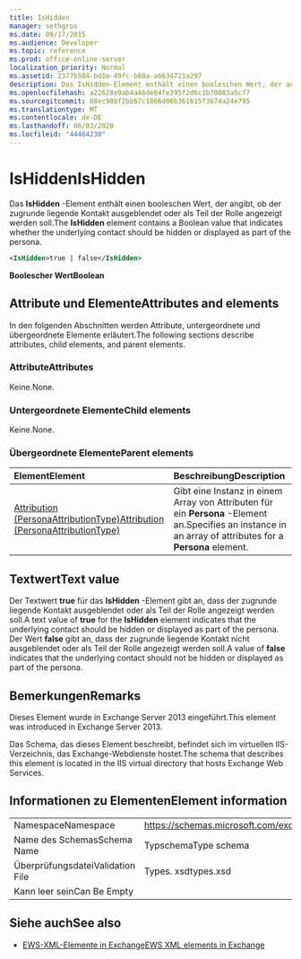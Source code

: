 ```yaml
---
title: IsHidden
manager: sethgros
ms.date: 09/17/2015
ms.audience: Developer
ms.topic: reference
ms.prod: office-online-server
localization_priority: Normal
ms.assetid: 2377b584-bd1e-49fc-b80a-a6634721a297
description: Das IsHidden-Element enthält einen booleschen Wert, der angibt, ob der zugrunde liegende Kontakt ausgeblendet oder als Teil der Rolle angezeigt werden soll.
ms.openlocfilehash: a22628e9ab4a46de04fe395f2d6c1b70083a5c77
ms.sourcegitcommit: 88ec988f2bb67c1866d06b361615f3674a24e795
ms.translationtype: MT
ms.contentlocale: de-DE
ms.lasthandoff: 06/03/2020
ms.locfileid: "44464238"
---
```

# <a name="ishidden"></a><span data-ttu-id="1ded0-103">IsHidden</span><span class="sxs-lookup"><span data-stu-id="1ded0-103">IsHidden</span></span>

<span data-ttu-id="1ded0-104">Das **IsHidden** -Element enthält einen booleschen Wert, der angibt, ob der zugrunde liegende Kontakt ausgeblendet oder als Teil der Rolle angezeigt werden soll.</span><span class="sxs-lookup"><span data-stu-id="1ded0-104">The **IsHidden** element contains a Boolean value that indicates whether the underlying contact should be hidden or displayed as part of the persona.</span></span> 
  
```XML
<IsHidden>true | false</IsHidden>
```

 <span data-ttu-id="1ded0-105">**Boolescher Wert**</span><span class="sxs-lookup"><span data-stu-id="1ded0-105">**Boolean**</span></span>
## <a name="attributes-and-elements"></a><span data-ttu-id="1ded0-106">Attribute und Elemente</span><span class="sxs-lookup"><span data-stu-id="1ded0-106">Attributes and elements</span></span>

<span data-ttu-id="1ded0-107">In den folgenden Abschnitten werden Attribute, untergeordnete und übergeordnete Elemente erläutert.</span><span class="sxs-lookup"><span data-stu-id="1ded0-107">The following sections describe attributes, child elements, and parent elements.</span></span>
  
### <a name="attributes"></a><span data-ttu-id="1ded0-108">Attribute</span><span class="sxs-lookup"><span data-stu-id="1ded0-108">Attributes</span></span>

<span data-ttu-id="1ded0-109">Keine.</span><span class="sxs-lookup"><span data-stu-id="1ded0-109">None.</span></span>
  
### <a name="child-elements"></a><span data-ttu-id="1ded0-110">Untergeordnete Elemente</span><span class="sxs-lookup"><span data-stu-id="1ded0-110">Child elements</span></span>

<span data-ttu-id="1ded0-111">Keine.</span><span class="sxs-lookup"><span data-stu-id="1ded0-111">None.</span></span>
  
### <a name="parent-elements"></a><span data-ttu-id="1ded0-112">Übergeordnete Elemente</span><span class="sxs-lookup"><span data-stu-id="1ded0-112">Parent elements</span></span>

|<span data-ttu-id="1ded0-113">**Element**</span><span class="sxs-lookup"><span data-stu-id="1ded0-113">**Element**</span></span>|<span data-ttu-id="1ded0-114">**Beschreibung**</span><span class="sxs-lookup"><span data-stu-id="1ded0-114">**Description**</span></span>|
|:-----|:-----|
|[<span data-ttu-id="1ded0-115">Attribution (PersonaAttributionType)</span><span class="sxs-lookup"><span data-stu-id="1ded0-115">Attribution (PersonaAttributionType)</span></span>](attribution-personaattributiontype.md) <br/> |<span data-ttu-id="1ded0-116">Gibt eine Instanz in einem Array von Attributen für ein **Persona** -Element an.</span><span class="sxs-lookup"><span data-stu-id="1ded0-116">Specifies an instance in an array of attributes for a **Persona** element.</span></span>  <br/> |
   
## <a name="text-value"></a><span data-ttu-id="1ded0-117">Textwert</span><span class="sxs-lookup"><span data-stu-id="1ded0-117">Text value</span></span>

<span data-ttu-id="1ded0-118">Der Textwert **true** für das **IsHidden** -Element gibt an, dass der zugrunde liegende Kontakt ausgeblendet oder als Teil der Rolle angezeigt werden soll.</span><span class="sxs-lookup"><span data-stu-id="1ded0-118">A text value of **true** for the **IsHidden** element indicates that the underlying contact should be hidden or displayed as part of the persona.</span></span> <span data-ttu-id="1ded0-119">Der Wert **false** gibt an, dass der zugrunde liegende Kontakt nicht ausgeblendet oder als Teil der Rolle angezeigt werden soll.</span><span class="sxs-lookup"><span data-stu-id="1ded0-119">A value of **false** indicates that the underlying contact should not be hidden or displayed as part of the persona.</span></span> 
  
## <a name="remarks"></a><span data-ttu-id="1ded0-120">Bemerkungen</span><span class="sxs-lookup"><span data-stu-id="1ded0-120">Remarks</span></span>

<span data-ttu-id="1ded0-121">Dieses Element wurde in Exchange Server 2013 eingeführt.</span><span class="sxs-lookup"><span data-stu-id="1ded0-121">This element was introduced in Exchange Server 2013.</span></span>
  
<span data-ttu-id="1ded0-122">Das Schema, das dieses Element beschreibt, befindet sich im virtuellen IIS-Verzeichnis, das Exchange-Webdienste hostet.</span><span class="sxs-lookup"><span data-stu-id="1ded0-122">The schema that describes this element is located in the IIS virtual directory that hosts Exchange Web Services.</span></span>
  
## <a name="element-information"></a><span data-ttu-id="1ded0-123">Informationen zu Elementen</span><span class="sxs-lookup"><span data-stu-id="1ded0-123">Element information</span></span>

|||
|:-----|:-----|
|<span data-ttu-id="1ded0-124">Namespace</span><span class="sxs-lookup"><span data-stu-id="1ded0-124">Namespace</span></span>  <br/> |https://schemas.microsoft.com/exchange/services/2006/types  <br/> |
|<span data-ttu-id="1ded0-125">Name des Schemas</span><span class="sxs-lookup"><span data-stu-id="1ded0-125">Schema Name</span></span>  <br/> |<span data-ttu-id="1ded0-126">Typschema</span><span class="sxs-lookup"><span data-stu-id="1ded0-126">Type schema</span></span>  <br/> |
|<span data-ttu-id="1ded0-127">Überprüfungsdatei</span><span class="sxs-lookup"><span data-stu-id="1ded0-127">Validation File</span></span>  <br/> |<span data-ttu-id="1ded0-128">Types. xsd</span><span class="sxs-lookup"><span data-stu-id="1ded0-128">types.xsd</span></span>  <br/> |
|<span data-ttu-id="1ded0-129">Kann leer sein</span><span class="sxs-lookup"><span data-stu-id="1ded0-129">Can Be Empty</span></span>  <br/> ||
   
## <a name="see-also"></a><span data-ttu-id="1ded0-130">Siehe auch</span><span class="sxs-lookup"><span data-stu-id="1ded0-130">See also</span></span>



- [<span data-ttu-id="1ded0-131">EWS-XML-Elemente in Exchange</span><span class="sxs-lookup"><span data-stu-id="1ded0-131">EWS XML elements in Exchange</span></span>](ews-xml-elements-in-exchange.md)

